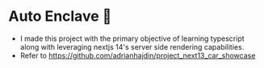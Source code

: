 # Auto Enclave 🚗
- I made this project with the primary objective of learning typescript along with leveraging nextjs 14's server side rendering capabilities.
- Refer to https://github.com/adrianhajdin/project_next13_car_showcase
